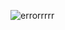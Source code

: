 
![errorrrrr](https://user-images.githubusercontent.com/70240110/106077876-393d2900-60c7-11eb-800d-0aa5028fef9a.jpg)


<!--
**katiejonesyo/katiejonesyo** is a ✨ _special_ ✨ repository because its `README.md` (this file) appears on your GitHub profile.

Here are some ideas to get you started:

- 🔭 I’m currently working on ...
- 🌱 I’m currently learning ...
- 👯 I’m looking to collaborate on ...
- 🤔 I’m looking for help with ...
- 💬 Ask me about ...
- 📫 How to reach me: ...
- 😄 Pronouns: ...
- ⚡ Fun fact: ...
-->
